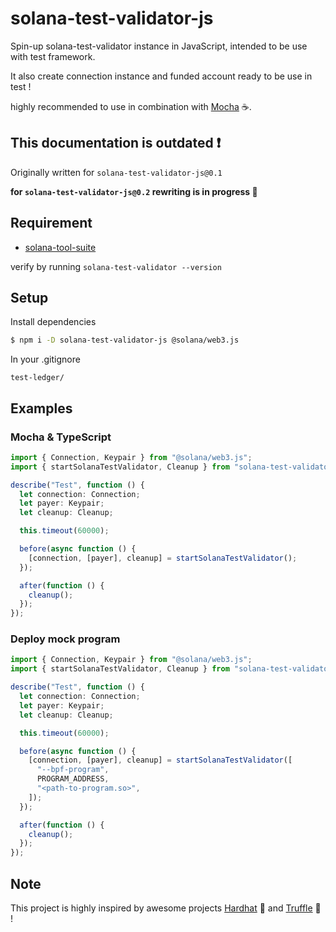 # solana-test-validator-js

Spin-up solana-test-validator instance in JavaScript, intended to be use with test framework.

It also create connection instance and funded account ready to be use in test !

highly recommended to use in combination with [Mocha](https://mochajs.org) ☕.

## This documentation is outdated ❗

Originally written for ``solana-test-validator-js@0.1``

**for ``solana-test-validator-js@0.2`` rewriting is in progress 🚧**

## Requirement

- [solana-tool-suite](https://docs.solana.com/cli/install-solana-cli-tools)

verify by running `solana-test-validator --version`

## Setup

Install dependencies

```sh
$ npm i -D solana-test-validator-js @solana/web3.js
```

In your .gitignore

```gitignore
test-ledger/
```

## Examples

### Mocha & TypeScript

```typescript
import { Connection, Keypair } from "@solana/web3.js";
import { startSolanaTestValidator, Cleanup } from "solana-test-validator-js";

describe("Test", function () {
  let connection: Connection;
  let payer: Keypair;
  let cleanup: Cleanup;

  this.timeout(60000);

  before(async function () {
    [connection, [payer], cleanup] = startSolanaTestValidator();
  });

  after(function () {
    cleanup();
  });
});
```

### Deploy mock program

```typescript
import { Connection, Keypair } from "@solana/web3.js";
import { startSolanaTestValidator, Cleanup } from "solana-test-validator-js";

describe("Test", function () {
  let connection: Connection;
  let payer: Keypair;
  let cleanup: Cleanup;

  this.timeout(60000);

  before(async function () {
    [connection, [payer], cleanup] = startSolanaTestValidator([
      "--bpf-program",
      PROGRAM_ADDRESS,
      "<path-to-program.so>",
    ]);
  });

  after(function () {
    cleanup();
  });
});
```

## Note

This project is highly inspired by awesome projects [Hardhat](https://hardhat.org) 👷 and [Truffle](https://trufflesuite.com) 🍫 !
